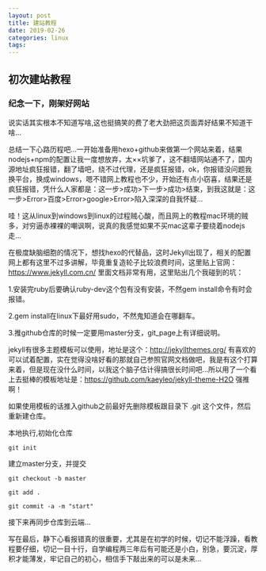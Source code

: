 ```yaml
---
layout: post
title: 建站教程
date: 2019-02-26
categories: linux
tags:  
---
```

## 初次建站教程
### 纪念一下，刚架好网站
  说实话其实根本不知道写啥,这也挺搞笑的费了老大劲把这页面弄好结果不知道干啥...
  
  总结一下心路历程吧...一开始准备用hexo+github来做第一个网站来着，结果nodejs+npm的配置让我一度想放弃，太××坑爹了，这不翻墙网站通不了，国内源地址疯狂报错，翻了墙吧，绕不过代理，还是疯狂报错，ok，你报错没问题我换平台，换成windows，嗯不错网上教程也不少，开始还有点小窃喜，结果还是疯狂报错，凭什么人家都是：这一步>成功>下一步>成功>结束，到我这就是：这一步>Error>百度>Error>google>Error>陷入深深的自我怀疑...
  
  哇！这从linux到windows到linux的过程贼心酸，而且网上的教程mac环境的贼多，对穷逼赤裸裸的嘲讽啊，说真的我感觉如果不买mac这辈子要绕着nodejs走...
  
  在极度缺脑细胞的情况下，想找hexo的代替品，这时Jekyll出现了，相关的配置网上都有这里不过多讲解，毕竟重复造轮子比较浪费时间，这里贴上官网：https://www.jekyll.com.cn/
  里面文档非常有用，这里贴出几个我碰到的坑：
  
  1.安装完ruby后要确认ruby-dev这个包有没有安装，不然gem install命令有时会报错。

2.gem install在linux下最好用sudo，不然鬼知道会在哪翻车。

3.推github仓库的时候一定要用master分支，git_page上有详细说明。

jekyll有很多主题模板可以使用，地址是这个：http://jekyllthemes.org/
有喜欢的可以试着配置，实在觉得没啥好看的那就自己参照官网文档做吧，我是有这个打算来着，但是现在没什么时间，以我这个脑子估计得搞很长时间吧...所以用了一个看上去挺棒的模板地址是：https://github.com/kaeyleo/jekyll-theme-H2O
强推啊！

如果使用模板的话推入github之前最好先删除模板跟目录下 .git 这个文件，然后重新建仓库。

本地执行,初始化仓库 

`git init`

建立master分支，并提交

`git checkout -b master`

`git add .`

`git commit -a -m "start"`

接下来再同步仓库到云端...

写在最后，静下心看报错真的很重要，尤其是在初学的时候，切记不能浮躁，看教程要仔细，切记一目十行，自学编程两三年后有可能还是小白，别急，要沉淀，厚积才能薄发，牢记自己的初心，相信手下敲出来的可以是未来...
